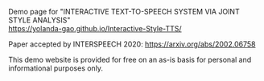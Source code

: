 Demo page for "INTERACTIVE TEXT-TO-SPEECH SYSTEM VIA JOINT STYLE ANALYSIS" \
https://yolanda-gao.github.io/Interactive-Style-TTS/

Paper accepted by INTERSPEECH 2020: https://arxiv.org/abs/2002.06758

This demo website is provided for free on an as-is basis for personal and informational purposes only.
